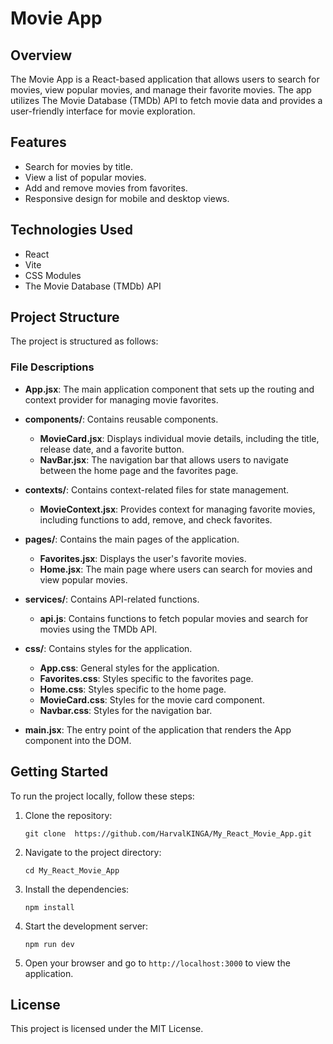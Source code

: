 # Movie App

## Overview

The Movie App is a React-based application that allows users to search for movies, view popular movies, and manage their favorite movies. The app utilizes The Movie Database (TMDb) API to fetch movie data and provides a user-friendly interface for movie exploration.

## Features

- Search for movies by title.
- View a list of popular movies.
- Add and remove movies from favorites.
- Responsive design for mobile and desktop views.

## Technologies Used

- React
- Vite
- CSS Modules
- The Movie Database (TMDb) API

## Project Structure

The project is structured as follows:


### File Descriptions

- **App.jsx**: The main application component that sets up the routing and context provider for managing movie favorites.

- **components/**: Contains reusable components.
  - **MovieCard.jsx**: Displays individual movie details, including the title, release date, and a favorite button.
  - **NavBar.jsx**: The navigation bar that allows users to navigate between the home page and the favorites page.

- **contexts/**: Contains context-related files for state management.
  - **MovieContext.jsx**: Provides context for managing favorite movies, including functions to add, remove, and check favorites.

- **pages/**: Contains the main pages of the application.
  - **Favorites.jsx**: Displays the user's favorite movies.
  - **Home.jsx**: The main page where users can search for movies and view popular movies.

- **services/**: Contains API-related functions.
  - **api.js**: Contains functions to fetch popular movies and search for movies using the TMDb API.

- **css/**: Contains styles for the application.
  - **App.css**: General styles for the application.
  - **Favorites.css**: Styles specific to the favorites page.
  - **Home.css**: Styles specific to the home page.
  - **MovieCard.css**: Styles for the movie card component.
  - **Navbar.css**: Styles for the navigation bar.

- **main.jsx**: The entry point of the application that renders the App component into the DOM.

## Getting Started

To run the project locally, follow these steps:

1. Clone the repository:
   ```
   git clone  https://github.com/HarvalKINGA/My_React_Movie_App.git
   ```

2. Navigate to the project directory:
   ```
   cd My_React_Movie_App
   ```

3. Install the dependencies:
   ```
   npm install
   ```

4. Start the development server:
   ```
   npm run dev
   ```

5. Open your browser and go to `http://localhost:3000` to view the application.

## License

This project is licensed under the MIT License.

